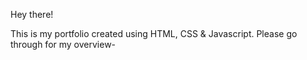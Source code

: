 Hey there!

This is my portfolio created using HTML, CSS & Javascript. Please go through for my overview-
